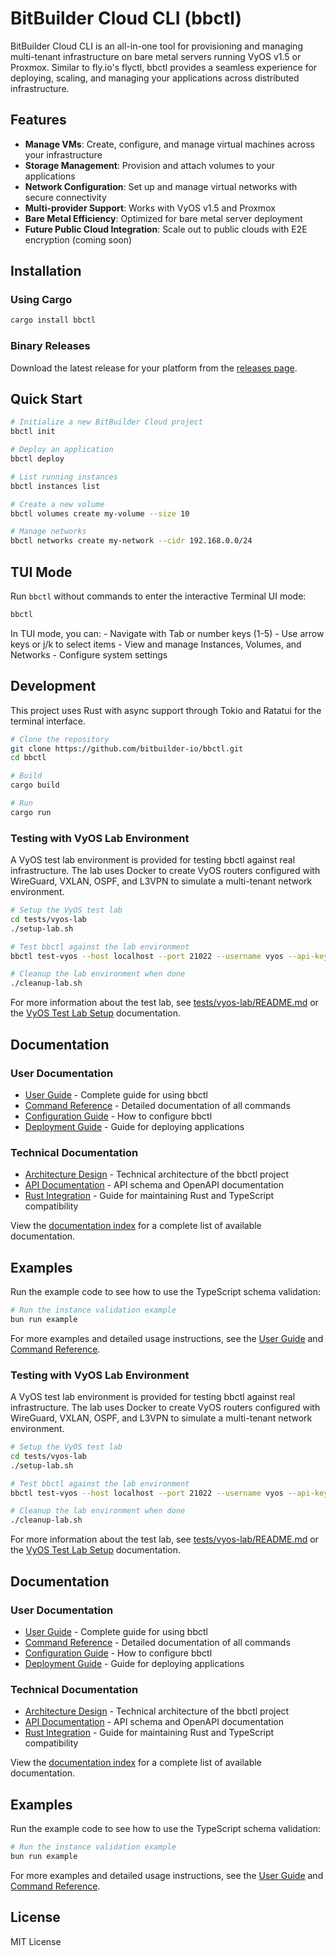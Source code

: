 # BitBuilder Cloud CLI (bbctl)

BitBuilder Cloud CLI is an all-in-one tool for provisioning and managing multi-tenant infrastructure on bare metal servers running VyOS v1.5 or Proxmox. Similar to fly.io's flyctl, bbctl provides a seamless experience for deploying, scaling, and managing your applications across distributed infrastructure.

## Features

-   **Manage VMs**: Create, configure, and manage virtual machines across your infrastructure
-   **Storage Management**: Provision and attach volumes to your applications
-   **Network Configuration**: Set up and manage virtual networks with secure connectivity
-   **Multi-provider Support**: Works with VyOS v1.5 and Proxmox
-   **Bare Metal Efficiency**: Optimized for bare metal server deployment
-   **Future Public Cloud Integration**: Scale out to public clouds with E2E encryption (coming soon)

## Installation

### Using Cargo

``` bash
cargo install bbctl
```

### Binary Releases

Download the latest release for your platform from the [releases page].

[releases page]: https://github.com/bitbuilder-io/bbctl/releases

## Quick Start

``` bash
# Initialize a new BitBuilder Cloud project
bbctl init

# Deploy an application
bbctl deploy

# List running instances
bbctl instances list

# Create a new volume
bbctl volumes create my-volume --size 10

# Manage networks
bbctl networks create my-network --cidr 192.168.0.0/24
```

## TUI Mode

Run `bbctl` without commands to enter the interactive Terminal UI mode:

``` bash
bbctl
```

In TUI mode, you can: - Navigate with Tab or number keys (1-5) - Use arrow keys or j/k to select items - View and manage Instances, Volumes, and Networks - Configure system settings

## Development

This project uses Rust with async support through Tokio and Ratatui for the terminal interface.

``` bash
# Clone the repository
git clone https://github.com/bitbuilder-io/bbctl.git
cd bbctl

# Build
cargo build

# Run
cargo run
```

### Testing with VyOS Lab Environment

A VyOS test lab environment is provided for testing bbctl against real infrastructure. The lab uses Docker to create VyOS routers configured with WireGuard, VXLAN, OSPF, and L3VPN to simulate a multi-tenant network environment.

``` bash
# Setup the VyOS test lab
cd tests/vyos-lab
./setup-lab.sh

# Test bbctl against the lab environment
bbctl test-vyos --host localhost --port 21022 --username vyos --api-key bbctl-test-api

# Cleanup the lab environment when done
./cleanup-lab.sh
```

For more information about the test lab, see [tests/vyos-lab/README.md] or the [VyOS Test Lab Setup] documentation.

[tests/vyos-lab/README.md]: tests/vyos-lab/README.md
[VyOS Test Lab Setup]: docs/vyos-test-lab-setup.md

## Documentation

### User Documentation

-   [User Guide] - Complete guide for using bbctl
-   [Command Reference] - Detailed documentation of all commands
-   [Configuration Guide] - How to configure bbctl
-   [Deployment Guide] - Guide for deploying applications

[User Guide]: docs/user-guide.md
[Command Reference]: docs/command-reference.md
[Configuration Guide]: docs/configuration-guide.md
[Deployment Guide]: docs/deployment-guide.md

### Technical Documentation

-   [Architecture Design] - Technical architecture of the bbctl project
-   [API Documentation] - API schema and OpenAPI documentation
-   [Rust Integration] - Guide for maintaining Rust and TypeScript compatibility

[Architecture Design]: docs/ARCHITECTURE_DESIGN.md
[API Documentation]: docs/api-readme.md
[Rust Integration]: docs/rust-integration.md

View the [documentation index] for a complete list of available documentation.

[documentation index]: docs/index.md

## Examples

Run the example code to see how to use the TypeScript schema validation:

``` bash
# Run the instance validation example
bun run example
```

For more examples and detailed usage instructions, see the [User Guide] and [Command Reference].

[User Guide]: docs/user-guide.md
[Command Reference]: docs/command-reference.md

### Testing with VyOS Lab Environment

A VyOS test lab environment is provided for testing bbctl against real infrastructure. The lab uses Docker to create VyOS routers configured with WireGuard, VXLAN, OSPF, and L3VPN to simulate a multi-tenant network environment.

``` bash
# Setup the VyOS test lab
cd tests/vyos-lab
./setup-lab.sh

# Test bbctl against the lab environment
bbctl test-vyos --host localhost --port 21022 --username vyos --api-key bbctl-test-api

# Cleanup the lab environment when done
./cleanup-lab.sh
```

For more information about the test lab, see [tests/vyos-lab/README.md] or the [VyOS Test Lab Setup] documentation.

[tests/vyos-lab/README.md]: tests/vyos-lab/README.md
[VyOS Test Lab Setup]: docs/vyos-test-lab-setup.md

## Documentation

### User Documentation

-   [User Guide] - Complete guide for using bbctl
-   [Command Reference] - Detailed documentation of all commands
-   [Configuration Guide] - How to configure bbctl
-   [Deployment Guide] - Guide for deploying applications

[User Guide]: docs/user-guide.md
[Command Reference]: docs/command-reference.md
[Configuration Guide]: docs/configuration-guide.md
[Deployment Guide]: docs/deployment-guide.md

### Technical Documentation

-   [Architecture Design] - Technical architecture of the bbctl project
-   [API Documentation] - API schema and OpenAPI documentation
-   [Rust Integration] - Guide for maintaining Rust and TypeScript compatibility

[Architecture Design]: docs/ARCHITECTURE_DESIGN.md
[API Documentation]: docs/api-readme.md
[Rust Integration]: docs/rust-integration.md

View the [documentation index] for a complete list of available documentation.

[documentation index]: docs/index.md

## Examples

Run the example code to see how to use the TypeScript schema validation:

``` bash
# Run the instance validation example
bun run example
```

For more examples and detailed usage instructions, see the [User Guide] and [Command Reference].

[User Guide]: docs/user-guide.md
[Command Reference]: docs/command-reference.md

## License

MIT License
